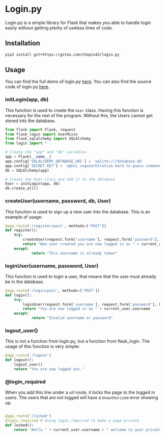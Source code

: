 # Login.py

Login.py is a simple library for Flask that makes you able to handle login easily without getting plenty of useless lines of code.

## Installation

```bash
pip3 install git+https://gitea.com/chopin42/login.py
```

## Usage

You can find the full demo of login.py [here](./login-ex.py). You can also find the source code of login.py [here](./login.py/login.py).

### initLogin(app, db)

This function is used to create the `User` class. Having this function is necessary for the rest of the program. Without this, the Users cannot get stored into the database.

```python
from flask import Flask, request
from flask_login import UserMixin
from flask_sqlalchemy import SQLAlchemy
from login import *

# Create the "app" and "db" variables
app = Flask(__name__)
app.config['SQLALCHEMY_DATABASE_URI'] = 'sqlite:///database.db'
app.config['SECRET_KEY'] = 'aghzi vnguierhtrutizo hard to guess indeeed'
db = SQLAlchemy(app)

# Create the User class and add it to the database
User = initLogin(app, db)
db.create_all()
```

### createUser(username, password, db, User)

This function is used to sign up a new user into the database. This is an example of usage:

```python
@app.route('/register/post', methods=['POST'])
def register():
    try:
        createUser(request.form['username'], request.form['password'], db, User)
        return "New user created you are now logged in as " + current_user.username
    except: 
    		return "This username is already taken"
```

### loginUser(username, password, User)

This function is used to login a user, that means that the user must already be in the database.

```python
@app.route('/login/post', methods=['POST'])
def login():
    try:
        loginUser(request.form['username'], request.form['password'], User)
        return "You are now logged in as " + current_user.username
    except: 
    		return "Invalid username or password"
```


### logout_user()

This is not a function from login.py, but a function from flask_login. The usage of this function is very simple:

```python
@app.route('/logout')
def logout(): 
    logout_user()
    return "You are now logged out."
```

### \@login_required

When you add this line under a url route, it locks the page to the logged in users. The users that are not logged will have a `Unauthorized` error showing up.

```python

@app.route('/locked')
@login_required # Using login_required to make a page private
def locked(): 
	return "Hello " + current_user.username + " welcome to your private page."
```